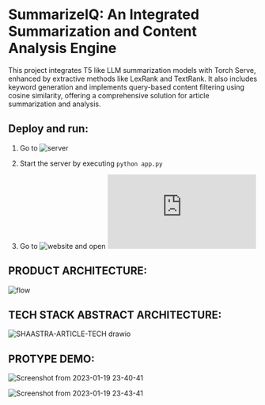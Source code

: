 # SummarizeIQ: An Integrated Summarization and Content Analysis Engine
This project integrates T5 like LLM summarization models with Torch Serve, enhanced by extractive methods like LexRank and TextRank. It also includes keyword generation and implements query-based content filtering using cosine similarity, offering a comprehensive solution for article summarization and analysis.

## Deploy and run:
1) Go to ![server](https://github.com/FrozenWolf-Cyber/Scalable-Summarization/tree/master/server)
2) Start the server by executing 
``` python app.py ```

3) Go to ![website](https://github.com/FrozenWolf-Cyber/Scalable-Summarization/tree/master/website) and open ![index.html](https://github.com/FrozenWolf-Cyber/Scalable-Summarization/blob/master/website/index.html)

## PRODUCT ARCHITECTURE:
![flow](https://github.com/FrozenWolf-Cyber/Scalable-Summarization/blob/master/FLOWCHART.drawio.png)

## TECH STACK ABSTRACT ARCHITECTURE:
![SHAASTRA-ARTICLE-TECH drawio](https://user-images.githubusercontent.com/57902078/213528189-6dbe2344-67f1-4c5a-aca5-af002ae120cf.png)

## PROTYPE DEMO:

![Screenshot from 2023-01-19 23-40-41](https://user-images.githubusercontent.com/57902078/213528607-2c2f9794-6715-4135-9197-9395380ae73b.png)

![Screenshot from 2023-01-19 23-43-41](https://user-images.githubusercontent.com/57902078/213528617-990d110f-2fa3-4723-9bd3-296dfde071a8.png)
